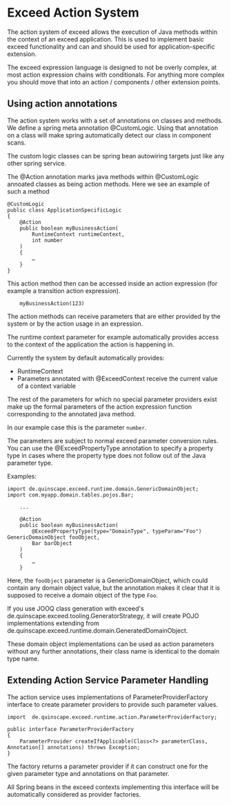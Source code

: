 Exceed Action System
====================

The action system of exceed allows the execution of Java methods within the context of
an exceed application. This is used to implement basic exceed functionality and 
can and should be used for application-specific extension.

The exceed expression language is designed to not be overly complex, at most 
action expression chains with conditionals. For anything more complex you should
move that into an action / components / other extension points. 


Using action annotations
------------------------

The action system works with a set of annotations on classes and methods. We define
a spring meta annotation @CustomLogic. Using that annotation on a class will make spring
automatically detect our class in component scans.

The custom logic classes can be spring bean autowiring targets just like any other spring
service.

The @Action annotation marks java methods within @CustomLogic annoated classes as 
being action methods. Here we see an example of such a method 

```
@CustomLogic
public class ApplicationSpecificLogic
{
    @Action
    public boolean myBusinessAction(
        RuntimeContext runtimeContext,
        int number
    )
    {
        …
    }
}
```

This action method then can be accessed inside an action expression (for example a transition action expression).


```
    myBusinessAction(123)
```

The action methods can receive parameters that are either provided by the system or
by the action usage in an expression.

The runtime context parameter for example automatically provides access to the context of the 
application the action is happening in.

Currently the system by default automatically provides:

 * RuntimeContext 
 * Parameters annotated with @ExceedContext receive the current value of a context variable 

The rest of the parameters for which no special parameter providers exist make up
the formal parameters of the action expression function corresponding to the 
annotated java method.

In our example case this is the parameter `number`.

The parameters are subject to normal exceed parameter conversion rules. You can
use the @ExceedPropertyType annotation to specify a property type in cases where
the property type does not follow out of the Java parameter type.

Examples:

```
import de.quinscape.exceed.runtime.domain.GenericDomainObject;
import com.myapp.domain.tables.pojos.Bar;

    ...
    
    @Action
    public boolean myBusinessAction(
        @ExceedPropertyType(type="DomainType", typeParam="Foo") GenericDomainObject fooObject,
        Bar barObject
    )
    {
        …
    }
```

Here, the `fooObject` parameter is a GenericDomainObject, which could contain any domain 
object value, but the annotation makes it clear that it is supposed to receive
a domain object of the type `Foo`.

If you use JOOQ class generation with exceed's de.quinscape.exceed.tooling.GeneratorStrategy,
it will create POJO implementations extending from de.quinscape.exceed.runtime.domain.GeneratedDomainObject.

These domain object implementations can be used as action parameters without any
further annotations, their class name is identical to the domain type name.

Extending Action Service Parameter Handling
-------------------------------------------

The action service uses implementations of ParameterProviderFactory interface
to create parameter providers to provide such parameter values.
 
```
import  de.quinscape.exceed.runtime.action.ParameterProviderFactory;

public interface ParameterProviderFactory
{
    ParameterProvider createIfApplicable(Class<?> parameterClass, Annotation[] annotations) throws Exception;
}
```

The factory returns a parameter provider if it can construct one for the given parameter
type and annotations on that parameter.

All Spring beans in the exceed contexts implementing this interface will be automatically considered as provider factories.

